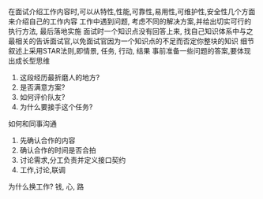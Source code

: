 在面试介绍工作内容时,可以从特性,性能,可靠性,易用性,可维护性,安全性几个方面来介绍自己的工作内容
工作中遇到问题, 考虑不同的解决方案,并给出切实可行的执行方法, 最后落地实施
面试时一个知识点没有回答上来, 找自己知识体系中与之最相关的告诉面试官,以免面试官因为一个知识点的不足而否定你整块的知识
细节叙述上采用STAR法则,即情景, 任务, 行动, 结果
事前准备一些问题的答案,要体现出成长型思维
1. 这段经历最折磨人的地方?
2. 是否满意方案?
3. 如何评价队友?
4. 为什么要接手这个任务?

如何和同事沟通
1. 先确认合作的内容
2. 确认合作的时间是否合拍
3. 讨论需求,分工负责并定义接口契约
4. 工作,讨论,联调

为什么换工作?
钱, 心, 路
